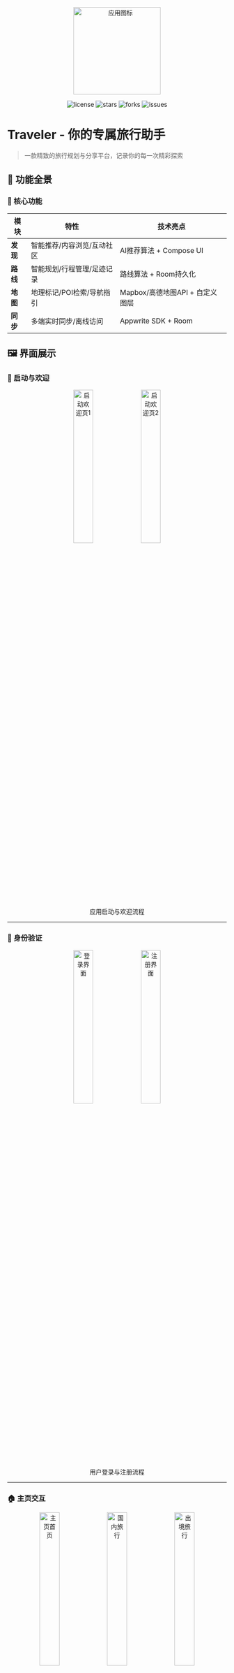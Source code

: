 <div align="center">
  <img src="https://lonelynotes-images.oss-cn-beijing.aliyuncs.com/202506121936190.png" width="200" alt="应用图标">
</div>

<p align="center">
  <img alt="license" src="https://img.shields.io/github/license/Lonely0710/travel-in-Android" />
  <img alt="stars" src="https://img.shields.io/github/stars/Lonely0710/travel-in-Android" />
  <img alt="forks" src="https://img.shields.io/github/forks/Lonely0710/travel-in-Android" />
  <img alt="issues" src="https://img.shields.io/github/issues/Lonely0710/travel-in-Android" />
  <!-- 如果你的项目有发布版本，可以取消下面这行的注释 -->
  <!-- <img alt="release" src="https://img.shields.io/github/v/release/Lonely0710/food-journal-Android" /> -->
  <!-- 如果你的项目有总下载量统计，可以取消下面这行的注释 -->
  <!-- <img alt="downloads" src="https://img.shields.io/github/downloads/Lonely0710/food-journal-Android/total" /> -->
</p>

# Traveler - 你的专属旅行助手

> 一款精致的旅行规划与分享平台，记录你的每一次精彩探索

## 🌟 功能全景

### 📱 核心功能
| 模块     | 特性                       | 技术亮点                        |
| -------- | -------------------------- | ------------------------------- |
| **发现** | 智能推荐/内容浏览/互动社区 | AI推荐算法 + Compose UI         |
| **路线** | 智能规划/行程管理/足迹记录 | 路线算法 + Room持久化           |
| **地图** | 地理标记/POI检索/导航指引  | Mapbox/高德地图API + 自定义图层 |
| **同步** | 多端实时同步/离线访问      | Appwrite SDK + Room             |

## 🖼 界面展示

### 🚀 启动与欢迎
<div align="center">
  <img src="https://lonelynotes-images.oss-cn-beijing.aliyuncs.com/202506121906169.png" width="30%" alt="启动欢迎页1">
  <img src="https://lonelynotes-images.oss-cn-beijing.aliyuncs.com/202506121906208.png" width="30%" alt="启动欢迎页2">
  
  应用启动与欢迎流程
</div>

---

### 🔐 身份验证
<div align="center">
  <img src="https://lonelynotes-images.oss-cn-beijing.aliyuncs.com/202506121907642.png" width="30%" alt="登录界面"> 
  <img src="https://lonelynotes-images.oss-cn-beijing.aliyuncs.com/202506121907652.png" width="30%" alt="注册界面">
  
  用户登录与注册流程
</div>

---

### 🏠 主页交互
<div align="center">
  <div>
    <img src="https://lonelynotes-images.oss-cn-beijing.aliyuncs.com/202506121907782.png" width="30%" alt="主页首页">
    <img src="https://lonelynotes-images.oss-cn-beijing.aliyuncs.com/202506121911271.png" width="30%" alt="国内旅行">
    <img src="https://lonelynotes-images.oss-cn-beijing.aliyuncs.com/202506121911144.png" width="30%" alt="出境旅行">
  </div>
  
  <div style="margin-top:20px">
    <img src="https://lonelynotes-images.oss-cn-beijing.aliyuncs.com/202506121911828.png" width="30%" alt="周边游">
    <img src="https://lonelynotes-images.oss-cn-beijing.aliyuncs.com/202506121911891.png" width="30%" alt="主题游">
    <img src="https://lonelynotes-images.oss-cn-beijing.aliyuncs.com/202506121911149.png" width="30%" alt="个人中心">
  </div>
  
  主页功能与分类浏览
</div>

---

### 🌍 探索与分享
<div align="center">
  <img src="https://lonelynotes-images.oss-cn-beijing.aliyuncs.com/202506121934270.png" width="30%" alt="探索推荐">
  <img src="https://lonelynotes-images.oss-cn-beijing.aliyuncs.com/202506121934456.png" width="30%" alt="发现更多">
  <img src="https://lonelynotes-images.oss-cn-beijing.aliyuncs.com/202506121934376.png" width="30%" alt="帖子详情">
  <img src="https://lonelynotes-images.oss-cn-beijing.aliyuncs.com/202506121934327.png" width="30%" alt="VR体验">
  <img src="https://lonelynotes-images.oss-cn-beijing.aliyuncs.com/202506121934251.png" width="30%" alt="发布帖子">
  
  探索发现与内容分享
</div>

---

### 🗺️ 路线规划
<div align="center">
  <img src="https://lonelynotes-images.oss-cn-beijing.aliyuncs.com/202506121934302.png" width="30%" alt="路线主页">
  <img src="https://lonelynotes-images.oss-cn-beijing.aliyuncs.com/202506121934312.png" width="30%" alt="计划行程">
  <img src="https://lonelynotes-images.oss-cn-beijing.aliyuncs.com/202506121934319.png" width="30%" alt="我的路线">
  
  智能路线规划与管理
</div>

---

### 👤 个人中心
<div align="center">
  <img src="https://lonelynotes-images.oss-cn-beijing.aliyuncs.com/202506121911149.png" width="30%" alt="个人资料管理">
  
  账户与个人信息管理
</div>

## 🏗️ 技术架构

### 系统设计
```text
架构模式: 单Activity多Fragment
开发语言: Java
核心组件:
  ├── 数据层: Repository模式 + Bmob后端云SDK + SQLite本地持久化
  ├── 展示层: ViewBinding + LiveData + Material Design
  ├── 业务层: 模块化Fragment设计
  └── 工具层: OkHttp网络请求 + Glide图片处理 + Lottie动画 + 百度地图SDK
```

### 核心技术栈
- **UI框架**: Android原生视图 (XML + ViewBinding), Material Design 3
- **网络请求**: OkHttp (高效HTTP客户端), 用于与第三方API（如天气、维基百科、Unsplash等）交互。
- **数据存储**: Bmob后端云 (云端数据管理与同步), SQLite (本地数据持久化，用于本地缓存或离线数据)
- **图片加载**: Glide (高性能图片加载与缓存)
- **动画**: Lottie (解析并播放After Effects动画)
- **响应式编程**: RxJava3 & RxAndroid (处理异步数据流)
- **JSON解析**: Gson (Java对象与JSON数据转换)
- **地图服务**: 百度地图SDK (提供地图展示、POI检索、导航等功能)
- **文本处理**: Jsoup (HTML解析，用于抓取网页内容), Pinyin4j (汉字转拼音)
- **位置服务**: Google Play Services Location (获取用户位置信息)
- **UI组件**: CircleImageView (圆形图片显示)

## ⚙️ 配置指南

### 环境要求
- Android Studio Flamingo+
- Java 11+
- Bmob后端云服务实例
- 百度地图开发者账号

### 密钥文件配置
为了保护您的API密钥，请在 `app/src/main/assets/` 目录下创建 `secrets.properties` 文件，并填写以下内容：
```properties
BMOB_APP_ID=您的Bmob应用ID
BAIDU_LBS_API_KEY=您的百度地图API Key
DEEPSEEK_API_KEY=您的DeepSeek API Key
UNSPLASH_ACCESS_KEY=您的Unsplash Access Key
QWEATHER_API_KEY=您的和风天气API Key
```
这些密钥将用于应用中的相应服务。

### 云服务配置
1.  **注册Bmob开发者账号**：访问 [Bmob官网](https://www.bmob.cn/) 注册并创建您的应用。
2.  **配置Bmob SDK**：
    在 `app/build.gradle.kts` 中确认Bmob SDK依赖已添加：
    ```kotlin
    // Bmob 后端云
    implementation ("io.github.bmob:android-sdk:4.1.0")
    implementation ("io.reactivex.rxjava3:rxjava:3.1.9")
    implementation ("io.reactivex.rxjava3:rxandroid:3.0.2")
    ```
3.  **初始化Bmob**：
    在您的应用启动类（通常是 `TravelerApplication.java` 或 `MainActivity.java`）中，使用您的 Bmob Application ID 和 REST API Key 初始化SDK。
    ```java
    // 示例代码，请根据Bmob官方文档进行实际配置
    // Bmob.initialize(this, "您的Application ID", "您的REST API Key");
    ```
    请根据您的项目实际情况，在代码中找到Bmob初始化的地方，并替换为您的密钥。
4.  **百度地图SDK配置**：
    前往 [百度地图开放平台](http://lbsyun.baidu.com/) 注册开发者账号并创建应用，获取您的AK (Access Key)。
    在 `AndroidManifest.xml` 中配置百度地图相关的Key和服务，例如：
    ```xml
    <!-- ... 其他配置 ... -->
    <meta-data
        android:name="com.baidu.lbsapi.API_KEY"
        android:value="您的百度地图AK" />
    <!-- ... 其他配置 ... -->
    ```
    确保 `app/libs/BaiduLBS_Android.aar` 文件已正确放置在项目中。

## 📦 安装与使用

### APK安装
```bash
adb install app/release/traveler-v1.0.0.apk
```

### 开发构建
```bash
# 调试版本
./gradlew assembleDebug

# 发布版本
./gradlew assembleRelease
```

## 🌱 贡献指引
欢迎通过以下方式参与项目：
- 在Issues报告问题或建议
- 提交Pull Request时请：
  - 遵循现有代码风格
  - 更新相关文档
  - 添加必要的单元测试

## 📜 许可协议
本项目基于 [MIT License](LICENSE) 开源，允许自由使用和修改，但需保留原始版权声明。

---

<details>
<summary>📮 联系维护者</summary>

**核心开发者**：[Lonely0710](https://github.com/Lonely0710), [mikasa-s](https://github.com/mikasa-s), [diyiycw](https://github.com/diyiycw)
**技术栈咨询**：欢迎提交Issue讨论
**路线图**：
- [x] 基础功能实现 (2025 Q1)
- [ ] 智能推荐系统优化 (2025 Q3)
- [ ] 路线规划AI辅助 (2026 Q1)
</details>